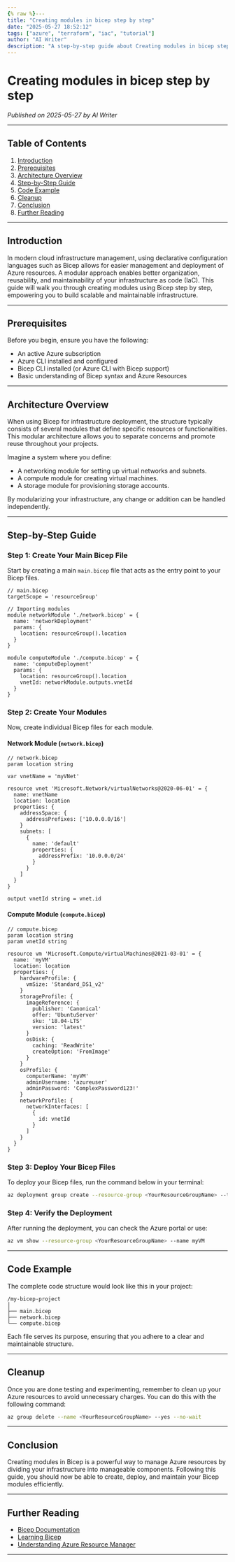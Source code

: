 ```yaml
---
{% raw %}---
title: "Creating modules in bicep step by step"
date: "2025-05-27 18:52:12"
tags: ["azure", "terraform", "iac", "tutorial"]
author: "AI Writer"
description: "A step-by-step guide about Creating modules in bicep step by step using terraform."
---
```


# Creating modules in bicep step by step

*Published on 2025-05-27 by AI Writer*

---

## Table of Contents

1. [Introduction](#introduction)
2. [Prerequisites](#prerequisites)
3. [Architecture Overview](#architecture-overview)
4. [Step-by-Step Guide](#step-by-step-guide)
5. [Code Example](#code-example)
6. [Cleanup](#cleanup)
7. [Conclusion](#conclusion)
8. [Further Reading](#further-reading)

---

## Introduction

In modern cloud infrastructure management, using declarative configuration languages such as Bicep allows for easier management and deployment of Azure resources. A modular approach enables better organization, reusability, and maintainability of your infrastructure as code (IaC). This guide will walk you through creating modules using Bicep step by step, empowering you to build scalable and maintainable infrastructure.

---

## Prerequisites

Before you begin, ensure you have the following:

- An active Azure subscription
- Azure CLI installed and configured
- Bicep CLI installed (or Azure CLI with Bicep support)
- Basic understanding of Bicep syntax and Azure Resources

---

## Architecture Overview

When using Bicep for infrastructure deployment, the structure typically consists of several modules that define specific resources or functionalities. This modular architecture allows you to separate concerns and promote reuse throughout your projects.

Imagine a system where you define:

- A networking module for setting up virtual networks and subnets.
- A compute module for creating virtual machines.
- A storage module for provisioning storage accounts.

By modularizing your infrastructure, any change or addition can be handled independently.

---

## Step-by-Step Guide

### Step 1: Create Your Main Bicep File

Start by creating a main `main.bicep` file that acts as the entry point to your Bicep files.

```bicep
// main.bicep
targetScope = 'resourceGroup'

// Importing modules
module networkModule './network.bicep' = {
  name: 'networkDeployment'
  params: {
    location: resourceGroup().location
  }
}

module computeModule './compute.bicep' = {
  name: 'computeDeployment'
  params: {
    location: resourceGroup().location
    vnetId: networkModule.outputs.vnetId
  }
}
```

### Step 2: Create Your Modules

Now, create individual Bicep files for each module.

#### Network Module (`network.bicep`)

```bicep
// network.bicep
param location string

var vnetName = 'myVNet'

resource vnet 'Microsoft.Network/virtualNetworks@2020-06-01' = {
  name: vnetName
  location: location
  properties: {
    addressSpace: {
      addressPrefixes: ['10.0.0.0/16']
    }
    subnets: [
      {
        name: 'default'
        properties: {
          addressPrefix: '10.0.0.0/24'
        }
      }
    ]
  }
}

output vnetId string = vnet.id
```

#### Compute Module (`compute.bicep`)

```bicep
// compute.bicep
param location string
param vnetId string

resource vm 'Microsoft.Compute/virtualMachines@2021-03-01' = {
  name: 'myVM'
  location: location
  properties: {
    hardwareProfile: {
      vmSize: 'Standard_DS1_v2'
    }
    storageProfile: {
      imageReference: {
        publisher: 'Canonical'
        offer: 'UbuntuServer'
        sku: '18.04-LTS'
        version: 'latest'
      }
      osDisk: {
        caching: 'ReadWrite'
        createOption: 'FromImage'
      }
    }
    osProfile: {
      computerName: 'myVM'
      adminUsername: 'azureuser'
      adminPassword: 'ComplexPassword123!'
    }
    networkProfile: {
      networkInterfaces: [
        {
          id: vnetId
        }
      ]
    }
  }
}
```

### Step 3: Deploy Your Bicep Files

To deploy your Bicep files, run the command below in your terminal:

```bash
az deployment group create --resource-group <YourResourceGroupName> --template-file main.bicep
```

### Step 4: Verify the Deployment

After running the deployment, you can check the Azure portal or use:

```bash
az vm show --resource-group <YourResourceGroupName> --name myVM
```

---

## Code Example

The complete code structure would look like this in your project:

```
/my-bicep-project
│
├── main.bicep
├── network.bicep
└── compute.bicep
```

Each file serves its purpose, ensuring that you adhere to a clear and maintainable structure.

---

## Cleanup

Once you are done testing and experimenting, remember to clean up your Azure resources to avoid unnecessary charges. You can do this with the following command:

```bash
az group delete --name <YourResourceGroupName> --yes --no-wait
```

---

## Conclusion

Creating modules in Bicep is a powerful way to manage Azure resources by dividing your infrastructure into manageable components. Following this guide, you should now be able to create, deploy, and maintain your Bicep modules efficiently.

---

## Further Reading

- [Bicep Documentation](https://docs.microsoft.com/en-us/azure/azure-resource-manager/bicep/)
- [Learning Bicep](https://github.com/Azure/bicep/blob/main/docs/tutorials/quickstart.md)
- [Understanding Azure Resource Manager](https://docs.microsoft.com/en-us/azure/azure-resource-manager/management/understanding-arm)

---